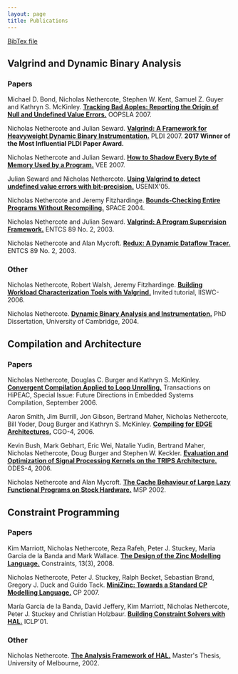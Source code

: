```yaml
---
layout: page
title: Publications
---
```


[BibTex file](pubs/pubs.bib)

## Valgrind and Dynamic Binary Analysis

### Papers

Michael D. Bond, Nicholas Nethercote, Stephen W. Kent, Samuel Z. Guyer and
Kathryn S. McKinley.
[**Tracking Bad Apples: Reporting the Origin of Null and Undefined Value
Errors.**](pubs/origin-tracking2007.pdf)
OOPSLA 2007.

Nicholas Nethercote and Julian Seward.
[**Valgrind: A Framework for Heavyweight Dynamic Binary
Instrumentation.**](pubs/valgrind2007.pdf)
PLDI 2007.
**2017 Winner of the Most Influential PLDI Paper Award.**

Nicholas Nethercote and Julian Seward.
[**How to Shadow Every Byte of Memory Used by a
Program.**](pubs/shadow-memory2007.pdf)
VEE 2007.

Julian Seward and Nicholas Nethercote.
[**Using Valgrind to detect undefined value errors with
bit-precision.**](pubs/memcheck2005.pdf)
USENIX'05.

Nicholas Nethercote and Jeremy Fitzhardinge.
[**Bounds-Checking Entire Programs Without
Recompiling.**](pubs/bounds-checking2004.pdf)
SPACE 2004.

Nicholas Nethercote and Julian Seward.
[**Valgrind: A Program Supervision Framework.**](pubs/valgrind2003.pdf)
ENTCS 89 No. 2, 2003.

Nicholas Nethercote and Alan Mycroft.
[**Redux: A Dynamic Dataflow Tracer.**](pubs/redux2003.pdf)
ENTCS 89 No. 2, 2003.

### Other

Nicholas Nethercote, Robert Walsh, Jeremy Fitzhardinge.
[**Building Workload Characterization Tools with Valgrind.**](pubs/iiswc2006.pdf)
Invited tutorial, IISWC-2006.

Nicholas Nethercote.
[**Dynamic Binary Analysis and Instrumentation.**](pubs/phd2004.pdf)
PhD Dissertation, University of Cambridge, 2004.

## Compilation and Architecture

### Papers

Nicholas Nethercote, Douglas C. Burger and Kathryn S. McKinley.
[**Convergent Compilation Applied to Loop Unrolling.**](pubs/convergent2006.pdf)
Transactions on HiPEAC, Special Issue: Future Directions in Embedded Systems Compilation, September 2006.

Aaron Smith, Jim Burrill, Jon Gibson, Bertrand Maher, Nicholas Nethercote, Bill
Yoder, Doug Burger and Kathryn S. McKinley.
[**Compiling for EDGE Architectures.**](pubs/trips-compiler2006.pdf)
CGO-4, 2006.

Kevin Bush, Mark Gebhart, Eric Wei, Natalie Yudin, Bertrand Maher, Nicholas
Nethercote, Doug Burger and Stephen W. Keckler.
[**Evaluation and Optimization of Signal Processing Kernels on the TRIPS
Architecture.**](pubs/odes2006.pdf)
ODES-4, 2006.

Nicholas Nethercote and Alan Mycroft.
[**The Cache Behaviour of Large Lazy Functional Programs on Stock
Hardware.**](pubs/cache-large-lazy2002.pdf)
MSP 2002.

## Constraint Programming

### Papers

Kim Marriott, Nicholas Nethercote, Reza Rafeh, Peter J. Stuckey, Maria Garcia
de la Banda and Mark Wallace.
[**The Design of the Zinc Modelling Language.**](pubs/design-of-zinc2008.pdf)
Constraints, 13(3), 2008.

Nicholas Nethercote, Peter J. Stuckey, Ralph Becket, Sebastian Brand, Gregory
J. Duck and Guido Tack.
[**MiniZinc: Towards a Standard CP Modelling Language.**](pubs/minizinc2007.pdf)
CP 2007.

Mar&iacute;a Garc&iacute;a de la Banda, David Jeffery, Kim Marriott, Nicholas
Nethercote, Peter J. Stuckey and Christian Holzbaur.
[**Building Constraint Solvers with HAL.**](pubs/HAL-solvers2001.pdf)
ICLP'01.

### Other

Nicholas Nethercote.
[**The Analysis Framework of HAL.**](pubs/masters2001.pdf)
Master's Thesis, University of Melbourne, 2002.


